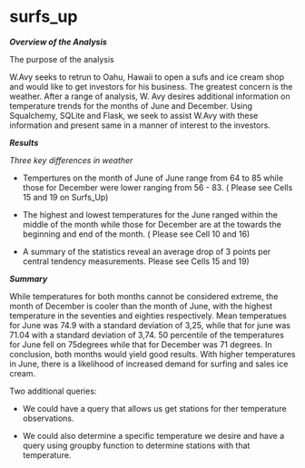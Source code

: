 # surfs_up

***Overview of the Analysis***

The purpose of the analysis

W.Avy seeks to retrun to Oahu, Hawaii to open a sufs and ice cream shop and would like to get investors for his business. The greatest concern is the weather. After a range of analysis, W. Avy desires additional information on temperature trends for the months of June and December. Using Squalchemy, SQLite and Flask, we seek to assist W.Avy with these information and present same in a manner of interest to the investors.

***Results***


*Three key differences in weather*

* Tempertures on the month of June  of June range from 64 to 85 while those for December were lower ranging from 56 - 83. ( Please see Cells 15 and 19 on Surfs_Up)

* The highest and lowest temperatures for the June ranged within the middle of the month while those for December are at the towards the beginning and end of the month. ( Please see Cell 10 and 16)

* A summary of the statistics reveal an average drop of 3 points per central tendency measurements. Please see Cells 15 and 19)

***Summary***

While temperatures for both months cannot be considered extreme, the month of December is cooler than the month of June, with the highest temperature in the seventies and eighties respectively. Mean temperatues  for June was 74.9 with a standard deviation of 3,25, while that for june was 71.04 with a standard deviation of 3,74. 50 percentile of the temperatures for June fell on 75degrees while that for December was 71 degrees.
In conclusion, both months would yield good results. With higher temperatures in June, there is a likelihood of increased demand for surfing and sales ice cream.

Two additional queries:

* We could have a query that allows us get stations for ther temperature observations.

* We could also determine a specific temperature we desire and have a query using groupby function to determine stations with that temperature.

